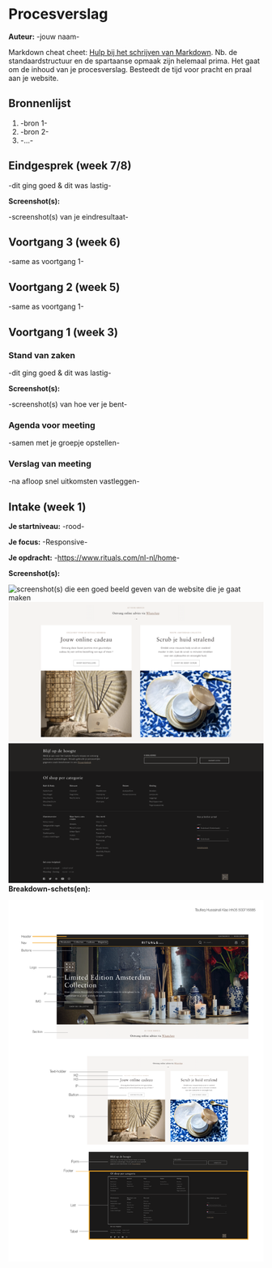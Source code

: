 # Procesverslag
**Auteur:** -jouw naam-

Markdown cheat cheet: [Hulp bij het schrijven van Markdown](https://github.com/adam-p/markdown-here/wiki/Markdown-Cheatsheet). Nb. de standaardstructuur en de spartaanse opmaak zijn helemaal prima. Het gaat om de inhoud van je procesverslag. Besteedt de tijd voor pracht en praal aan je website.



## Bronnenlijst
1. -bron 1-
2. -bron 2-
3. -...-



## Eindgesprek (week 7/8)

-dit ging goed & dit was lastig-

**Screenshot(s):**

-screenshot(s) van je eindresultaat-



## Voortgang 3 (week 6)

-same as voortgang 1-



## Voortgang 2 (week 5)

-same as voortgang 1-



## Voortgang 1 (week 3)

### Stand van zaken

-dit ging goed & dit was lastig-

**Screenshot(s):**

-screenshot(s) van hoe ver je bent-

### Agenda voor meeting

-samen met je groepje opstellen-

### Verslag van meeting

-na afloop snel uitkomsten vastleggen-



## Intake (week 1)

**Je startniveau:** -rood-

**Je focus:** -Responsive-

**Je opdracht:** -<https://www.rituals.com/nl-nl/home>-

**Screenshot(s):**

![screenshot(s) die een goed beeld geven van de website die je gaat maken](images/RitualsHome.png)
![screenshot(s) die een goed beeld geven van de website die je gaat maken](images/RitualsHome2.png)
![screenshot(s) die een goed beeld geven van de website die je gaat maken](images/RitualsHomeFooter.png)
**Breakdown-schets(en):**

![-voorlopige breakdownschets(en) van een of beide pagina's van de site die je gaat maken-](images/Breakdown.png)
